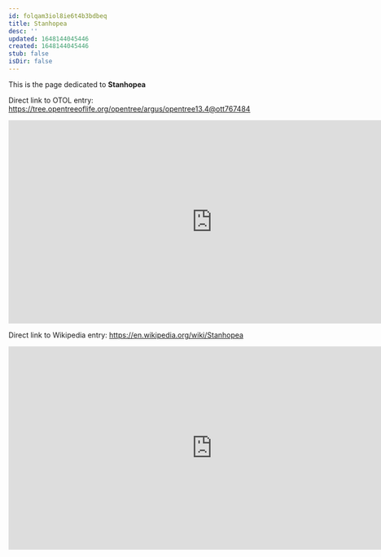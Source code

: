 ```yaml
---
id: folqam3iol8ie6t4b3bdbeq
title: Stanhopea
desc: ''
updated: 1648144045446
created: 1648144045446
stub: false
isDir: false
---
```

This is the page dedicated to **Stanhopea**


Direct link to OTOL entry: https://tree.opentreeoflife.org/opentree/argus/opentree13.4@ott767484



<html>
    <body>
    <iframe src="https://tree.opentreeoflife.org/opentree/argus/opentree13.4@ott767484"
    width="800" height="400" frameborder="0" allowfullscreen> </iframe>
    </body>
</html>
    


Direct link to Wikipedia entry: https://en.wikipedia.org/wiki/Stanhopea



<html>
    <body>
    <iframe src="https://en.wikipedia.org/wiki/Stanhopea"
    width="800" height="400" frameborder="0" allowfullscreen> </iframe>
    </body>
</html>
    
